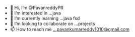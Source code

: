 - 👋 Hi, I’m @PavanreddyPR
- 👀 I’m interested in ...java
- 🌱 I’m currently learning ...java fsd
- 💞️ I’m looking to collaborate on ...projects
- 📫 How to reach me ...pavankumarreddy1010@gmail.com

<!---
PavanreddyPR/PavanreddyPR is a ✨ special ✨ repository because its `README.md` (this file) appears on your GitHub profile.
You can click the Preview link to take a look at your changes.
--->
